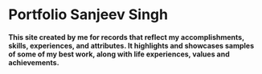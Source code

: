 # Portfolio Sanjeev Singh

<h4>This site created by me for records that reflect my accomplishments, skills, experiences, and attributes. It highlights and showcases samples of some of my best work, along with life experiences, values and achievements.</h4>
